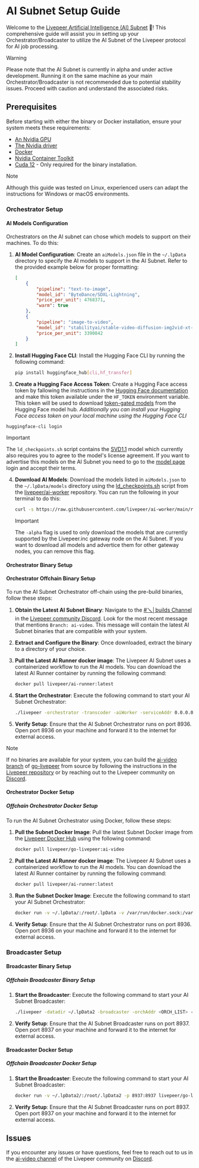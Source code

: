 # AI Subnet Setup Guide

Welcome to the [Livepeer Artificial Intelligence (AI) Subnet](https://explorer.livepeer.org/treasury/110409521297538895053642752647313688591695822800862508217133236436856613165807) 🤖! This comprehensive guide will assist you in setting up your Orchestrator/Broadcaster to utilize the AI Subnet of the Livepeer protocol for AI job processing.

> [!WARNING]
> Please note that the AI Subnet is currently in alpha and under active development. Running it on the same machine as your main Orchestrator/Broadcaster is not recommended due to potential stability issues. Proceed with caution and understand the associated risks.

## Prerequisites

Before starting with either the binary or Docker installation, ensure your system meets these requirements:

-   [An Nvidia GPU](https://developer.nvidia.com/cuda-gpus)
-   [The Nvidia driver](https://www.nvidia.com/Download/index.aspx)
-   [Docker](https://docs.docker.com/install/)
-   [Nvidia Container Toolkit](https://docs.nvidia.com/datacenter/cloud-native/container-toolkit/install-guide.html)
-   [Cuda 12](https://developer.nvidia.com/cuda-downloads) - Only required for the binary installation.

> [!NOTE]  
> Although this guide was tested on Linux, experienced users can adapt the instructions for Windows or macOS environments.

### Orchestrator Setup

#### AI Models Configuration

Orchestrators on the AI subnet can chose which models to support on their machines. To do this:

1. **AI Model Configuration**: Create an `aiModels.json` file in the `~/.lpData` directory to specify the AI models to support in the AI Subnet. Refer to the provided example below for proper formatting:

    ```json
    [
        {
            "pipeline": "text-to-image",
            "model_id": "ByteDance/SDXL-Lightning",
            "price_per_unit": 4768371,
            "warm": true
        },
        {
            "pipeline": "image-to-video",
            "model_id": "stabilityai/stable-video-diffusion-img2vid-xt-1-1",
            "price_per_unit": 3390842
        }
    ]
    ```

2. **Install Hugging Face CLI**: Install the Hugging Face CLI by running the following command:

    ```bash
    pip install huggingface_hub[cli,hf_transfer]
    ```

3. **Create a Hugging Face Access Token**: Create a Hugging Face access token by fallowing the instructions in the [Hugging Face documentation](https://huggingface.co/docs/hub/en/security-tokens) and make this token available under the `HF_TOKEN` environment variable. This token will be used to download [token-gated models](https://huggingface.co/docs/transformers.js/en/guides/private) from the Hugging Face model hub. *Additionally you can install your Hugging Face access token on your local machine using the Hugging Face CLI*
```
huggingface-cli login
```

   > [!IMPORTANT]
   > The `ld_checkpoints.sh` script contains the [SVD1.1](https://huggingface.co/stabilityai/stable-video-diffusion-img2vid-xt-1-1) model which currently also requires you to agree to the model's license agreement. If you want to advertise this models on the AI Subnet you need to go to the [model page](https://huggingface.co/stabilityai/stable-video-diffusion-img2vid-xt-1-1) login and accept their terms. 

4. **Download AI Models**: Download the models listed in `aiModels.json` to the `~/.lpData/models` directory using the [ld_checkpoints.sh](https://github.com/livepeer/ai-worker/blob/main/runner/dl_checkpoints.sh) script from the [livepeer/ai-worker](https://github.com/livepeer/ai-worker/blob/main/runner/dl_checkpoints.sh) repository. You can run the following in your terminal to do this:

    ```bash
    curl -s https://raw.githubusercontent.com/livepeer/ai-worker/main/runner/dl_checkpoints.sh | bash -s -alpha
    ```

    > [!IMPORTANT]
    > The `-alpha` flag is used to only download the models that are currently supported by the Livepeer.inc gateway node on the AI Subnet. If you want to download all models and advertice them for other gateway nodes, you can remove this flag.

#### Orchestrator Binary Setup

#### Orchestrator Offchain Binary Setup

To run the AI Subnet Orchestrator off-chain using the pre-build binaries, follow these steps:

1. **Obtain the Latest AI Subnet Binary**: Navigate to the [#🪛│builds Channel](https://discord.com/channels/423160867534929930/577736983036559360) in the [Livepeer community Discord](https://discord.com/channels/423160867534929930/577736983036559360). Look for the most recent message that mentions `Branch: ai-video`. This message will contain the latest AI Subnet binaries that are compatible with your system.
2. **Extract and Configure the Binary**: Once downloaded, extract the binary to a directory of your choice.
3. **Pull the Latest AI Runner docker image**: The Livepeer AI Subnet uses a containerized workflow to run the AI models. You can download the latest AI Runner container by running the following command:

    ```bash
    docker pull livepeer/ai-runner:latest
    ```

4. **Start the Orchestrator**: Execute the following command to start your AI Subnet Orchestrator:

    ```bash
    ./livepeer -orchestrator -transcoder -aiWorker -serviceAddr 0.0.0.0:8936 -v 6 -nvidia "all" -aiModels ~/.lpData/aiModels.json
    ```

5. **Verify Setup**: Ensure that the AI Subnet Orchestrator runs on port 8936. Open port 8936 on your machine and forward it to the internet for external access.

> [!NOTE]
> If no binaries are available for your system, you can build the [ai-video branch](https://github.com/livepeer/go-livepeer/tree/ai-video) of [go-livepeer](https://github.com/livepeer/go-livepeer) from source by following the instructions in the [Livepeer repository](https://docs.livepeer.org/orchestrators/guides/install-go-livepeer) or by reaching out to the Livepeer community on [Discord](https://discord.gg/livepeer).

#### Orchestrator Docker Setup

##### Offchain Orchestrator Docker Setup

To run the AI Subnet Orchestrator using Docker, follow these steps:

1. **Pull the Subnet Docker Image**: Pull the latest Subnet Docker image from the [Livepeer Docker Hub](https://hub.docker.com/r/livepeer/go-livepeer-ai) using the following command:

    ```bash
    docker pull livepeer/go-livepeer:ai-video
    ```

2. **Pull the Latest AI Runner docker image**: The Livepeer AI Subnet uses a containerized workflow to run the AI models. You can download the latest AI Runner container by running the following command:

    ```bash
    docker pull livepeer/ai-runner:latest
    ```

3. **Run the Subnet Docker Image**: Execute the following command to start your AI Subnet Orchestrator:

    ```bash
    docker run -v ~/.lpData/:/root/.lpData -v /var/run/docker.sock:/var/run/docker.sock --network host --gpus all livepeer/go-livepeer:ai-video -orchestrator -transcoder -aiWorker -serviceAddr 0.0.0.0:8936 -v 6 -nvidia "all" -aiModels /root/.lpData/aiModels.json
    ```

4. **Verify Setup**: Ensure that the AI Subnet Orchestrator runs on port 8936. Open port 8936 on your machine and forward it to the internet for external access.

### Broadcaster Setup

#### Broadcaster Binary Setup

##### Offchain Broadcaster Binary Setup

1. **Start the Broadcaster**: Execute the following command to start your AI Subnet Broadcaster:

    ```bash
    ./livepeer -datadir ~/.lpData2 -broadcaster -orchAddr <ORCH_LIST> -httpAddr 0.0.0.0:8937 -v 6 -httpIngest
    ```

2. **Verify Setup**: Ensure that the AI Subnet Broadcaster runs on port 8937. Open port 8937 on your machine and forward it to the internet for external access.

#### Broadcaster Docker Setup

##### Offchain Broadcaster Docker Setup

1. **Start the Broadcaster**: Execute the following command to start your AI Subnet Broadcaster:

    ```bash
    docker run -v ~/.lpData2/:/root/.lpData2 -p 8937:8937 livepeer/go-livepeer:ai-video -datadir ~/.lpData2 -broadcaster -orchAddr <ORCH_LIST> -httpAddr 0.0.0.0:8937 -v 6 -httpIngest
    ```

2. **Verify Setup**: Ensure that the AI Subnet Broadcaster runs on port 8937. Open port 8937 on your machine and forward it to the internet for external access.

## Issues

If you encounter any issues or have questions, feel free to reach out to us in the [ai-video channel](https://discord.com/channels/423160867534929930/1187806216185974934) of the Livepeer community on [Discord](https://discord.gg/livepeer).
